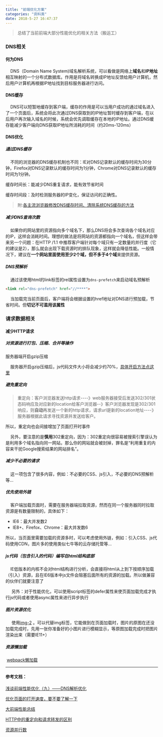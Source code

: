 ```yaml
---
title: "前端优化方案"
categories: "资料类"
date: 2018-5-27 16:47:37
---
```


> 总结了当前前端大部分性能优化的相关方法（搬运工）

<!--more-->

### DNS相关

#### 何为DNS

&nbsp;&nbsp;&nbsp;&nbsp;DNS（Domain Name System)域名解析系统，可以看做是网络上**域名**和**IP地址**相互映射的一个分布式数据库。作用是将域名转换成IP地址反馈给用户计算机，然后用户计算机再根据IP地址找到目标服务器进行访问。

#### DNS缓存

&nbsp;&nbsp;&nbsp;&nbsp;DNS可以短暂地缓存到客户端，缓存的作用是可以当用户成功的通过域名进入了一个页面后，系统会将此次通过DNS获取到的IP地址暂时缓存到客户端，在以后用户再次输入域名的时候，系统会优先调取缓存在本地的IP地址。通过DNS缓存能减少客户端向DNS获取IP地址所消耗的时间（约20ms-120ms）

#### DNS优化

##### 通过DNS缓存

&nbsp;&nbsp;&nbsp;&nbsp;不同的浏览器的DNS缓存机制也不同：IE对DNS记录默认的缓存时间为30分钟，Firefox对DNS记录默认的缓存时间为1分钟，Chrome对DNS记录默认的缓存时间为1分钟。

缓存时间长：能减少DNS重复请求，能有效节省时间

缓存时间段：及时检测服务器的IP变化，保证访问的正确性。

>附:[各主流浏览器修改DNS缓存时间、清除系统DNS缓存的方法](https://blog.csdn.net/charleslei/article/details/51083442)

##### 减少DNS查询次数

&nbsp;&nbsp;&nbsp;&nbsp;如果你的网站里的资源指向多个域名下，那么DNS将会多次查询各个域名对应的IP，这样会消耗时间。理想的做法是将网站的资源都指向一个域名，但这样会带来另一个问题：在HTTP /1.1 中推荐客户端针对每个域只有一定数量的并行度（它的建议是2），那么就会出现下载资源时的排队现象，这样就会降低性能。一般情况下，建议在**一个网站里面使用至少2个域，但不多于4个域**来提供资源。

##### DNS预解析

&nbsp;&nbsp;&nbsp;&nbsp;通过该使用html的link标签的rel属性设置为`dns-prefetch`来启动域名预解析

```html
<link rel="dns-prefetch" href="//****">
```

&nbsp;&nbsp;&nbsp;&nbsp;当加载完当前页面后，客户端将会根据设置的href地址对DNS进行预加载，节省时间。但**切记不可滥用该属性**

### 请求数据相关

#### 减少HTTP请求

##### 对资源进行打包、压缩、合并等操作

服务器端开启gzip压缩

&nbsp;&nbsp;&nbsp;&nbsp;服务器开启gzip压缩后，js代码文件大小将会减少约70%，[具体开启方法点这里](http://pagespeed.webkaka.com/docs/EnableCompression.html)

##### 避免重定向

> 重定向：客户浏览器发送http请求----》web服务器接受后发送302/301状态码响应及对应新的location给客户浏览器--》客户浏览器发现是302/301响应，则**自动**再发送一个新的http请求，请求url是新的location地址----》服务器根据此请求寻找资源并发送给客户。

所以，重定向也会间接增加了页面打开时事件

&nbsp;&nbsp;&nbsp;&nbsp;另外，要注意的是**慎用**302重定向，因为：302重定向很容易被搜索引擎误认为是利用多个域名指向同一网站，那么你的网站就会被封掉，罪名是“利用重复的内容来干扰Google搜索结果的网站排名”。

##### 减少不必要的请求

&nbsp;&nbsp;&nbsp;&nbsp;这一项包含了很多内容，例如：不必要的CSS、js引入，不必要的DNS预解析等...

##### 优先使用外链

&nbsp;&nbsp;&nbsp;&nbsp;客户端加载页面时，需要在服务器端拉取资源，然而在同一个服务器同时拉取资源是有数量限制的，具体如下：

- IE6：最大并发数2
- IE8+、Firefox、Chrome：最大并发数6

所以，当页面里需要加载的资源多时，可以考虑使用外链，例如：引入CSS、js代码使用CDN，图片多的使用类似七牛等的云存储托管等...

##### js代码（包含引入的代码）编写在html结构底部

&nbsp;&nbsp;&nbsp;&nbsp;IE低版本的内核不会对html结构进行分析，会直接将html从上到下按顺序加载（引入）资源，且在IE6版本中js文件会阻塞后面所有的资源的加载。所以做兼容的伙伴们就要注意了

&nbsp;&nbsp;&nbsp;&nbsp;&nbsp;另外：对于性能优化，可以使用script标签的defer属性来使页面加载完成才执行js代码或者使用async属性来进行异步执行

##### 图片资源优化

&nbsp;&nbsp;&nbsp;&nbsp;&nbsp;使用[img-2](https://github.com/RevillWeb/img-2) 。可以代替img标签，它能做到在页面加载时，图片的原图在还没加载完成时，先用一张你准备好的小图片进行模糊显示，等原图加载完成时把图片渲染出来（需要IE11+）

##### 资源懒加载

​	[webpack懒加载](https://webpack.docschina.org/guides/lazy-loading)



<hr>

#### 参考文档：

[浅谈前端性能优化（九）——DNS解析优化](https://blog.csdn.net/zhouziyu2011/article/details/71351967)

[优化页面的打开速度，要不要了解一下](https://juejin.im/post/5afd6a88f265da0b9127a879?utm_source=gold_browser_extension)

[大前端性能总结](https://juejin.im/post/5b025d856fb9a07aa0484e54?utm_source=gold_browser_extension)

[HTTP中的重定向和请求转发的区别](https://blog.csdn.net/meiyalei/article/details/2129120/)

[资源并行数](https://www.cnblogs.com/x_wukong/p/3926059.html?utm_source=tuicool&utm_medium=referralFirefox3.6)
